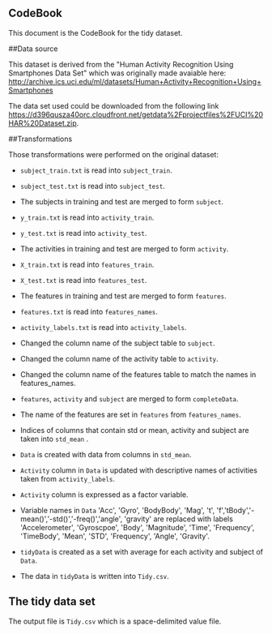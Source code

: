 CodeBook
---------------------------------------------------------------
This document is the CodeBook for the tidy dataset.

##Data source

This dataset is derived from the "Human Activity Recognition Using Smartphones Data Set" which was originally made avaiable here: http://archive.ics.uci.edu/ml/datasets/Human+Activity+Recognition+Using+Smartphones

The data set used could be downloaded from the following link <https://d396qusza40orc.cloudfront.net/getdata%2Fprojectfiles%2FUCI%20HAR%20Dataset.zip>. 


##Transformations

Those transformations were performed on the original dataset:


- `subject_train.txt` is read into `subject_train`.
- `subject_test.txt` is read into `subject_test`.
- The subjects in training and test are merged to form `subject`.


- `y_train.txt` is read into `activity_train`.
- `y_test.txt` is read into `activity_test`.
- The activities in training and test are merged to form `activity`.

- `X_train.txt` is read into `features_train`.
- `X_test.txt` is read into `features_test`.
- The features in training and test are merged to form `features`.

- `features.txt` is read into `features_names`.
- `activity_labels.txt` is read into `activity_labels`.

- Changed the column name of the subject table to `subject`.
- Changed the column name of the activity table to `activity`.
- Changed the column name of the features table to match the names in features_names.
- `features`, `activity` and `subject` are merged to form `completeData`.


- The name of the features are set in `features` from `features_names`.
- Indices of columns that contain std or mean, activity and subject are taken into `std_mean` .


- `Data` is created with data from columns in `std_mean`.

- `Activity` column in `Data` is updated with descriptive names of activities taken from `activity_labels`. 

- `Activity` column is expressed as a factor variable.

- Variable names in `Data`  'Acc', 'Gyro', 'BodyBody', 'Mag', 't', 'f','tBody','-mean()','-std()','-freq()','angle', 'gravity' are replaced with labels  'Accelerometer', 'Gyroscpoe', 'Body', 'Magnitude', 'Time', 'Frequency', 'TimeBody', 'Mean', 'STD', 'Frequency', 'Angle', 'Gravity'.

- `tidyData` is created as a set with average for each activity and subject of `Data`. 

- The data in `tidyData` is written into `Tidy.csv`.

## The tidy data set

The output file is `Tidy.csv` which is a space-delimited value file. 